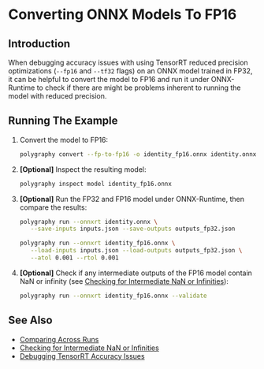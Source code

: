 # Converting ONNX Models To FP16

## Introduction

When debugging accuracy issues with using TensorRT reduced precision
optimizations (`--fp16` and `--tf32` flags) on an ONNX model trained in FP32,
it can be helpful to convert the model to FP16 and run it under ONNX-Runtime
to check if there are might be problems inherent to running the model
with reduced precision.

## Running The Example

1. Convert the model to FP16:

   ```bash
   polygraphy convert --fp-to-fp16 -o identity_fp16.onnx identity.onnx
   ```
2. **[Optional]** Inspect the resulting model:

   ```bash
   polygraphy inspect model identity_fp16.onnx
   ```
3. **[Optional]** Run the FP32 and FP16 model under ONNX-Runtime, then compare the results:

   ```bash
   polygraphy run --onnxrt identity.onnx \
      --save-inputs inputs.json --save-outputs outputs_fp32.json
   ```

   ```bash
   polygraphy run --onnxrt identity_fp16.onnx \
      --load-inputs inputs.json --load-outputs outputs_fp32.json \
      --atol 0.001 --rtol 0.001
   ```
4. **[Optional]** Check if any intermediate outputs of the FP16 model
   contain NaN or infinity (see [Checking for Intermediate NaN or Infinities](../../../../examples/cli/run/07_checking_nan_inf)):
   ```bash
   polygraphy run --onnxrt identity_fp16.onnx --validate
   ```

## See Also

* [Comparing Across Runs](../../../../examples/cli/run/02_comparing_across_runs)
* [Checking for Intermediate NaN or Infinities](../../../../examples/cli/run/07_checking_nan_inf)
* [Debugging TensorRT Accuracy Issues](../../../../how-to/debug_accuracy.md)
